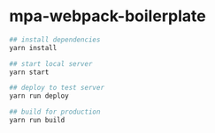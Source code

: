 # mpa-webpack-boilerplate

``` bash
## install dependencies
yarn install

## start local server
yarn start

## deploy to test server
yarn run deploy

## build for production
yarn run build
```
